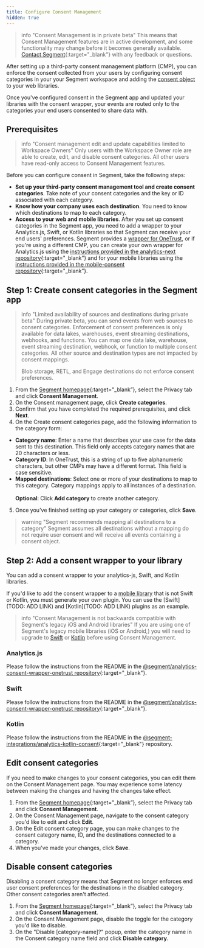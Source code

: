 ```yaml
---
title: Configure Consent Management
hidden: true
---
```

> info "Consent Management is in private beta"
> This means that Consent Management features are in active development, and some functionality may change before it becomes generally available. [Contact Segment](https://segment.com/help/contact/){:target="_blank"} with any feedback or questions.

After setting up a third-party consent management platform (CMP), you can enforce the consent collected from your users by configuring consent categories in your your Segment workspace and adding the [consent object](/docs/privacy/consent-management/#consent-object) to your web libraries. 

Once you've configured consent in the Segment app and updated your libraries with the consent wrapper, your events are routed only to the categories your end users consented to share data with.

## Prerequisites

> info "Consent management edit and update capabilities limited to Workspace Owners"
> Only users with the Workspace Owner role are able to create, edit, and disable consent categories. All other users have read-only access to Consent Management features. 

Before you can configure consent in Segment, take the following steps:
- **Set up your third-party consent management tool and create consent categories**. Take note of your consent categories and the key or ID associated with each category.
- **Know how your company uses each destination**. You need to know which destinations to map to each category. 
- **Access to your web and mobile libraries**. After you set up consent categories in the Segment app, you need to add a wrapper to your Analytics.js, Swift, or Kotlin libraries so that Segment can receive your end users' preferences. Segment provides a [wrapper for OneTrust](#step-2-add-the-consent-wrapper-to-analyticsjs), or if you're using a different CMP, you can create your own wrapper for Analytics.js using the [instructions provided in the analytics-next repository](https://github.com/segmentio/analytics-next/tree/master/packages/consent/consent-tools){:target="_blank”} and for your mobile libraries using the [instructions provided in the mobile-consent repository](link.com){:target="_blank”}. 

<!-- TODO: fix above link to mobile consent repository-->

## Step 1: Create consent categories in the Segment app

> info "Limited availability of sources and destinations during private beta"
> During private beta, you can send events from web sources to consent categories. Enforcement of consent preferences is only available for data lakes, warehouses, event streaming destinations, webhooks, and functions. You can map one data lake, warehouse, event streaming destination, webhook, or function to multiple consent categories. All other source and destination types are not impacted by consent mappings.
>
> Blob storage, RETL, and Engage destinations do not enforce consent preferences. 

1. From the [Segment homepage](https://app.segment.com/goto-my-workspace/){:target="_blank”}, select the Privacy tab and click **Consent Management**.
2. On the Consent management page, click **Create categories**.
3. Confirm that you have completed the required prerequisites, and click **Next**.
4. On the Create consent categories page, add the following information to the category form:
  - **Category name**: Enter a name that describes your use case for the data sent to this destination. This field only accepts category names that are 20 characters or less.
  - **Category ID**: In OneTrust, this is a string of up to five alphanumeric characters, but other CMPs may have a different format. This field is case sensitive.
  - **Mapped destinations**: Select one or more of your destinations to map to this category. Category mappings apply to all instances of a destination. 
  <br/><br/>**Optional**: Click **Add category** to create another category.
5. Once you've finished setting up your category or categories, click **Save**.

> warning "Segment recommends mapping all destinations to a category"
> Segment assumes all destinations without a mapping do not require user consent and will receive all events containing a consent object. 

## Step 2: Add a consent wrapper to your library

You can add a consent wrapper to your analytics-js, Swift, and Kotlin libraries. 

If you'd like to add the consent wrapper to a [mobile library](/docs/connections/sources/catalog/#mobile) that is not Swift or Kotlin, you must generate your own plugin. You can use the [Swift](TODO: ADD LINK) and [Kotlin](TODO: ADD LINK) plugins as an example.

> info "Consent Management is not backwards compatible with Segment's legacy iOS and Android libraries"
> If you are using one of Segment's legacy mobile libraries (iOS or Android,) you will need to upgrade to [Swift](/docs/connections/sources/catalog/libraries/mobile/apple/migration/) or [Kotlin](/docs/connections/sources/catalog/libraries/mobile/kotlin-android/migration/) before using Consent Management. 

<!--- TODO: replace above link with accurate mobile libraries wrapper link when I have it -->

### Analytics.js

Please follow the instructions from the README in the [@segment/analytics-consent-wrapper-onetrust repository](https://github.com/segmentio/analytics-next/tree/master/packages/consent/consent-wrapper-onetrust){:target="_blank"}.

### Swift

<!--- TODO: Replace this with the real instructions when I have them -->

Please follow the instructions from the README in the [@segment/analytics-consent-wrapper-onetrust repository](https://github.com/segmentio/analytics-next/tree/master/packages/consent/consent-wrapper-onetrust){:target="_blank"}.

### Kotlin

Please follow the instructions from the README in the [@segment-integrations/analytics-kotlin-consent](https://github.com/segment-integrations/analytics-kotlin-consent/blob/main/README.md#getting-started){:target="_blank"} repository.

## Edit consent categories

If you need to make changes to your consent categories, you can edit them on the Consent Management page. You may experience some latency between making the changes and having the changes take effect.

1. From the [Segment homepage](https://app.segment.com/goto-my-workspace/){:target="_blank”}, select the Privacy tab and click **Consent Management**.
2. On the Consent Management page, navigate to the consent category you'd like to edit and click **Edit**.
3. On the Edit consent category page, you can make changes to the consent category name, ID, and the destinations connected to a category.
4. When you've made your changes, click **Save**.

## Disable consent categories

Disabling a consent category means that Segment no longer enforces end user consent preferences for the destinations in the disabled category. Other consent categories aren't affected.  

1. From the [Segment homepage](https://app.segment.com/goto-my-workspace/){:target="_blank”}, select the Privacy tab and click **Consent Management**.
2. On the Consent Management page, disable the toggle for the category you'd like to disable. 
3. On the "Disable [category-name]?" popup, enter the category name in the Consent category name field and click **Disable category**.
